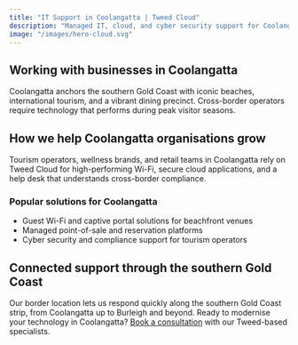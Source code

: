 ```yaml
---
title: "IT Support in Coolangatta | Tweed Cloud"
description: "Managed IT, cloud, and cyber security support for Coolangatta businesses through the southern Gold Coast."
image: "/images/hero-cloud.svg"
---
```


## Working with businesses in Coolangatta
Coolangatta anchors the southern Gold Coast with iconic beaches, international tourism, and a vibrant dining precinct. Cross-border operators require technology that performs during peak visitor seasons.

## How we help Coolangatta organisations grow
Tourism operators, wellness brands, and retail teams in Coolangatta rely on Tweed Cloud for high-performing Wi-Fi, secure cloud applications, and a help desk that understands cross-border compliance.

### Popular solutions for Coolangatta
- Guest Wi-Fi and captive portal solutions for beachfront venues
- Managed point-of-sale and reservation platforms
- Cyber security and compliance support for tourism operators

## Connected support through the southern Gold Coast
Our border location lets us respond quickly along the southern Gold Coast strip, from Coolangatta up to Burleigh and beyond. Ready to modernise your technology in Coolangatta? [Book a consultation](/consultation/) with our Tweed-based specialists.
